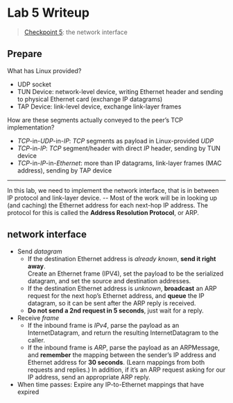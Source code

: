 # Lab 5 Writeup

> [Checkpoint 5](https://cs144.github.io/assignments/lab5.pdf):
> the network interface

## Prepare

What has Linux provided?

* UDP socket
* TUN Device: network-level device, writing Ethernet header and sending to physical
  Ethernet card (exchange IP datagrams)
* TAP Device: link-level device, exchange link-layer frames

How are these segments actually conveyed to the peer’s TCP implementation?

* *TCP*-in-*UDP*-in-*IP*: *TCP* segments as payload in Linux-provided *UDP*
* *TCP*-in-*IP*: *TCP* segment/header with direct *IP* header, sending by TUN
  device
* *TCP*-in-*IP*-in-*Ethernet*: more than IP datagrams, link-layer frames (MAC
  address), sending by TAP device

---

In this lab, we need to implement the network interface, that is in between IP
protocol and link-layer device. -- Most of the work will be in looking up (and
caching) the Ethernet address for each next-hop IP address.
The protocol for this is called the **Address Resolution Protocol**, or ARP.

## network interface

* Send *datagram*
  * If the destination Ethernet address is *already known*, **send it right
    away**.<br/>
    Create an Ethernet frame (IPV4), set the payload to be the serialized
    datagram, and set the source and destination addresses.
  * If the destination Ethernet address is *unknown*, **broadcast** an ARP
    request for the next hop’s Ethernet address, and **queue** the IP datagram,
    so it can be sent after the ARP reply is received.
  * **Do not send a 2nd request in 5 seconds**, just wait for a reply.
* Receive *frame*
  * If the inbound frame is *IPv4*, parse the payload as an InternetDatagram,
    and return the resulting InternetDatagram to the caller.
  * If the inbound frame is *ARP*, parse the payload as an ARPMessage, and
    **remember** the mapping between the sender’s IP address and Ethernet
    address for **30 seconds**. (Learn mappings from both requests and replies.)
    In addition, if it’s an ARP request asking for our IP address, send an
    appropriate ARP reply.
* When time passes: Expire any IP-to-Ethernet mappings that have expired

